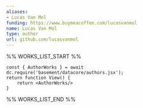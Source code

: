 ```yaml
---
aliases:
- Lucas Van Mol
funding: https://www.buymeacoffee.com/lucasvanmol
name: Lucas Van Mol
type: author
url: github.com/lucasvanmol
---
```



%% WORKS_LIST_START %%

```datacorejsx
const { AuthorWorks } = await dc.require('basement/datacore/authors.jsx');
return function View() {
    return <AuthorWorks/>
}
```
%% WORKS_LIST_END %%